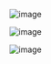 ![image](https://github.com/user-attachments/assets/23eeaf95-68ea-4998-abbe-d0cac3ccd94d)

![image](https://github.com/user-attachments/assets/ba5a83d3-5ace-405f-80db-15fef2d48fa6)

![image](https://github.com/user-attachments/assets/4a23dca8-d596-4171-888e-17f67952f9ec)



